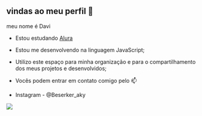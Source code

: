 ## vindas ao meu perfil 🖤

meu nome é Davi

- Estou estudando [Alura](https:www.alura.com.br)
- Estou me desenvolvendo na linguagem JavaScript;
- Utilizo este espaço para minha organização e para o compartilhamento dos meus projetos e desenvolvidos;

- Vocês podem entrar em contato comigo pelo 📫

- Instagram - @Beserker_aky

![](https://media.tenor.com/UnKpncxEM-EAAAAM/anime.gif)
